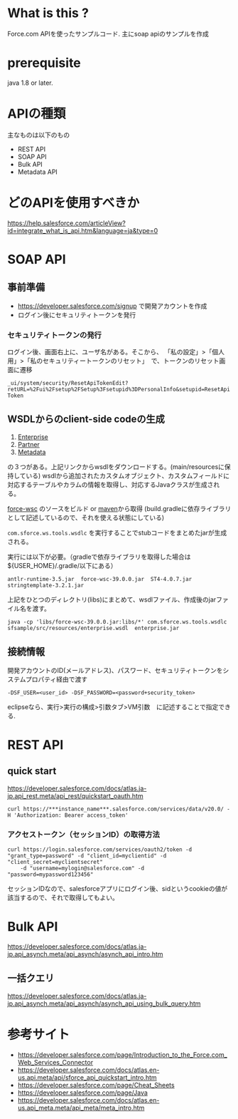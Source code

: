 # What is this ?

 Force.com APIを使ったサンプルコード. 
 主にsoap apiのサンプルを作成

# prerequisite

java 1.8 or later. 
 
# APIの種類

主なものは以下のもの

* REST API
* SOAP API
* Bulk API
* Metadata API
 
 
# どのAPIを使用すべきか

https://help.salesforce.com/articleView?id=integrate_what_is_api.htm&language=ja&type=0 

# SOAP API

## 事前準備

* https://developer.salesforce.com/signup で開発アカウントを作成
* ログイン後にセキュリティトークンを発行

### セキュリティトークンの発行

ログイン後、画面右上に、ユーザ名がある。そこから、 「私の設定」>「個人用」>「私のセキュリティートークンのリセット」　で、トークンのリセット画面に遷移

`_ui/system/security/ResetApiTokenEdit?retURL=%2Fui%2Fsetup%2FSetup%3Fsetupid%3DPersonalInfo&setupid=ResetApiToken`

## WSDLからのclient-side codeの生成

1. [Enterprise](https://ap4.salesforce.com/soap/wsdl.jsp?type=*)
2. [Partner](https://ap4.salesforce.com/soap/wsdl.jsp)
3. [Metadata](https://ap4.salesforce.com/services/wsdl/metadata)

の３つがある。上記リンクからwsdlをダウンロードする。(main/resourcesに保持している)
wsdlから追加されたカスタムオブジェクト、カスタムフィールドに対応するテーブルやカラムの情報を取得し、対応するJavaクラスが生成される。

[force-wsc](https://github.com/forcedotcom/wsc) のソースをビルド or [maven](https://mvnrepository.com/artifact/com.force.api/force-wsc)から取得
(build.gradleに依存ライブラリとして記述しているので、それを使える状態にしている)

`com.sforce.ws.tools.wsdlc` を実行することでstubコードをまとめたjarが生成される。

実行には以下が必要。（gradleで依存ライブラリを取得した場合は ${USER_HOME}/.gradle/以下にある）
```
antlr-runtime-3.5.jar  force-wsc-39.0.0.jar  ST4-4.0.7.jar  stringtemplate-3.2.1.jar
```

上記をひとつのディレクトリ(libs)にまとめて、wsdlファイル、作成後のjarファイル名を渡す。

`java -cp 'libs/force-wsc-39.0.0.jar:libs/*' com.sforce.ws.tools.wsdlc sfsample/src/resources/enterprise.wsdl  enterprise.jar`


## 接続情報

開発アカウントのID(メールアドレス)、パスワード、セキュリティトークンをシステムプロパティ経由で渡す

`-DSF_USER=<user_id> -DSF_PASSWORD=<password+security_token> `

eclipseなら、実行>実行の構成>引数タブ>VM引数　に記述することで指定できる.


# REST API

## quick start

https://developer.salesforce.com/docs/atlas.ja-jp.api_rest.meta/api_rest/quickstart_oauth.htm

```
curl https://***instance_name***.salesforce.com/services/data/v20.0/ -H 'Authorization: Bearer access_token'
```

### アクセストークン（セッションID）の取得方法

```
curl https://login.salesforce.com/services/oauth2/token -d "grant_type=password" -d "client_id=myclientid" -d "client_secret=myclientsecret" 
    -d "username=mylogin@salesforce.com" -d "password=mypassword123456"
```

セッションIDなので、salesforceアプリにログイン後、sidというcookieの値が該当するので、それで取得してもよい。

# Bulk API

https://developer.salesforce.com/docs/atlas.ja-jp.api_asynch.meta/api_asynch/asynch_api_intro.htm

## 一括クエリ

https://developer.salesforce.com/docs/atlas.ja-jp.api_asynch.meta/api_asynch/asynch_api_using_bulk_query.htm


# 参考サイト

* https://developer.salesforce.com/page/Introduction_to_the_Force.com_Web_Services_Connector
* https://developer.salesforce.com/docs/atlas.en-us.api.meta/api/sforce_api_quickstart_intro.htm
* https://developer.salesforce.com/page/Cheat_Sheets
* https://developer.salesforce.com/page/Java
* https://developer.salesforce.com/docs/atlas.en-us.api_meta.meta/api_meta/meta_intro.htm